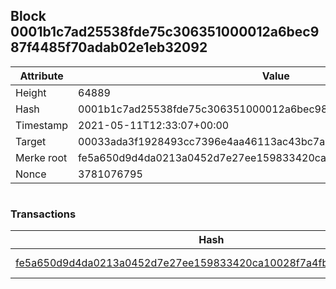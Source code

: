 ## Block 0001b1c7ad25538fde75c306351000012a6bec987f4485f70adab02e1eb32092

Attribute | Value
--- | ---
Height | 64889
Hash | 0001b1c7ad25538fde75c306351000012a6bec987f4485f70adab02e1eb32092
Timestamp | 2021-05-11T12:33:07+00:00
Target | 00033ada3f1928493cc7396e4aa46113ac43bc7ac52aab5d08e3934913716f64
Merke root | fe5a650d9d4da0213a0452d7e27ee159833420ca10028f7a4fb154cb97a40b2f
Nonce | 3781076795

```

```

### Transactions

Hash | Amount
--- | ---
[fe5a650d9d4da0213a0452d7e27ee159833420ca10028f7a4fb154cb97a40b2f](fe5a650d9d4da0213a0452d7e27ee159833420ca10028f7a4fb154cb97a40b2f.md) | 10.00000000 SKEPTI 
